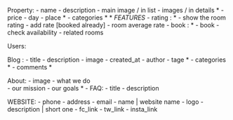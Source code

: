 Property:
    - name
    - description 
    - main image / in list
    - images / in details * 
    - price 
    - day 
    - place * 
    - categories * 
    *
    *FEATURES*
    - rating : * 
        - show the room rating 
        - add rate [booked already]
        - room average rate
    - book : * 
        - book
        - check availability 
    - related rooms
    
Users:
    
Blog :
    - title
    - description 
    - image 
    - created_at
    - author
    - tage * 
    - categories * 
    - comments *
    
About:
    - image
    - what we do  
    - our mission
    - our goals
    *
    - FAQ:
        - title
        - description
    
    
WEBSITE:
    - phone 
    - address
    - email
    - name | website name
    - logo
    - description | short one 
    - fc_link
    - tw_link
    - insta_link
    
    
    
    
    
    
    